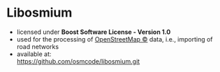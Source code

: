 # Libosmium

- licensed under **Boost Software License - Version 1.0**
- used for the processing of [OpenStreetMap ©](https://www.openstreetmap.org/) data, i.e., importing of road networks
- available at: \
  https://github.com/osmcode/libosmium.git
